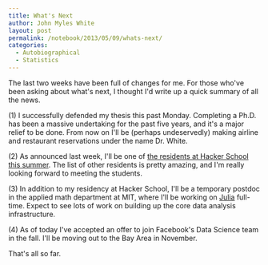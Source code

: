 ```yaml
---
title: What's Next
author: John Myles White
layout: post
permalink: /notebook/2013/05/09/whats-next/
categories:
  - Autobiographical
  - Statistics
---
```


The last two weeks have been full of changes for me. For those who've been asking about what's next, I thought I'd write up a quick summary of all the news.

(1) I successfully defended my thesis this past Monday. Completing a Ph.D. has been a massive undertaking for the past five years, and it's a major relief to be done. From now on I'll be (perhaps undeservedly) making airline and restaurant reservations under the name Dr. White.

(2) As announced last week, I'll be one of [the residents at Hacker School this summer](https://www.hackerschool.com/residents). The list of other residents is pretty amazing, and I'm really looking forward to meeting the students.

(3) In addition to my residency at Hacker School, I'll be a temporary postdoc in the applied math department at MIT, where I'll be working on [Julia](http://julialang.org) full-time. Expect to see lots of work on building up the core data analysis infrastructure.

(4) As of today I've accepted an offer to join Facebook's Data Science team in the fall. I'll be moving out to the Bay Area in November.

That's all so far.
